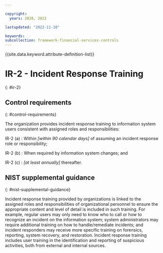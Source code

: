 ```yaml
---

copyright:
  years: 2020, 2022

lastupdated: "2022-11-10"

keywords: 
subcollection: framework-financial-services-controls
---
```


{{site.data.keyword.attribute-definition-list}}

               
# IR-2 - Incident Response Training
{: #ir-2}

## Control requirements
{: #control-requirements}

The organization provides incident response training to information system users consistent with assigned roles and responsibilities:

IR-2 (a)
    : Within _[within 90 calendar days]_ of assuming an incident response role or responsibility;

IR-2 (b)
    : When required by information system changes; and

IR-2 (c)
    : _[at least annually]_ thereafter.

## NIST supplemental guidance
{: #nist-supplemental-guidance}

Incident response training provided by organizations is linked to the assigned roles and responsibilities of organizational personnel to ensure the appropriate content and level of detail is included in such training. For example, regular users may only need to know who to call or how to recognize an incident on the information system; system administrators may require additional training on how to handle/remediate incidents; and incident responders may receive more specific training on forensics, reporting, system recovery, and restoration. Incident response training includes user training in the identification and reporting of suspicious activities, both from external and internal sources.





